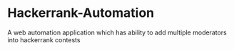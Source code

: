 # Hackerrank-Automation
A web automation application which has ability to add multiple moderators into hackerrank contests
